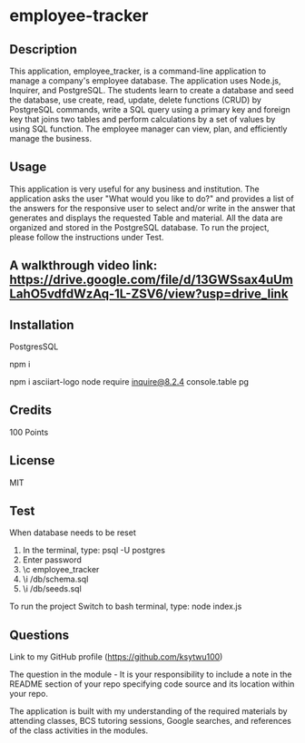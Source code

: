 # employee-tracker

## Description

This application, employee_tracker, is a command-line application to manage a company's employee database. The application uses Node.js, Inquirer, and PostgreSQL. The students learn to create a database and seed the database, use create, read, update, delete functions (CRUD) by PostgreSQL commands, write a SQL query using a primary key and foreign key that joins two tables and perform calculations by a set of values by using SQL function. The employee manager can view, plan, and efficiently manage the business.

## Usage

This application is very useful for any business and institution. The application asks the user "What would you like to do?" and provides a list of the answers for the responsive user to select and/or write in the answer that generates and displays the requested Table and material. All the data are organized and stored in the PostgreSQL database. To run the project, please follow the instructions under Test. 

##  A walkthrough video link: https://drive.google.com/file/d/13GWSsax4uUmLahO5vdfdWzAq-1L-ZSV6/view?usp=drive_link

## Installation

PostgresSQL 

npm i

npm i asciiart-logo node require inquire@8.2.4 console.table pg

## Credits

100 Points

## License

MIT

## Test

When database needs to be reset
1.  In the terminal, type: psql -U postgres
2.  Enter password
3.  \c employee_tracker
4.  \i /db/schema.sql
5.  \i /db/seeds.sql
   
To run the project
Switch to bash terminal, type: node index.js

## Questions

Link to my GitHub profile (https://github.com/ksytwu100)

The question in the module - It is your responsibility to include a note in the README section of your repo specifying code source and its location within your repo.

The application is built with my understanding of the required materials by attending classes, BCS tutoring sessions, Google searches, and references of the class activities in the modules.

